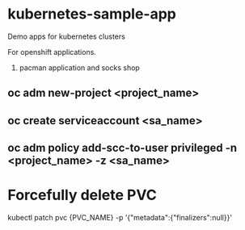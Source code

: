 # kubernetes-sample-app
Demo apps for kubernetes clusters

For openshift applications. 
1. pacman application and socks shop

oc adm new-project <project_name>
---
oc create serviceaccount <sa_name>
---
oc adm policy add-scc-to-user privileged -n <project_name> -z <sa_name>
---


# Forcefully delete PVC 

kubectl patch pvc {PVC_NAME} -p '{"metadata":{"finalizers":null}}'


